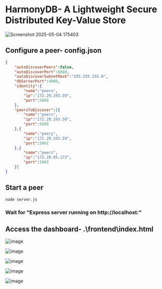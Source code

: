 # HarmonyDB- A Lightweight Secure Distributed Key-Value Store
![Screenshot 2025-05-04 175403](https://github.com/user-attachments/assets/986cdf5d-1a0b-43bc-919d-4d19243c862c)

## Configure a peer- config.json

```json
{
    "autoDiscoverPeers":false,
    "autoDiscoverPort":6000,
    "autoDiscoverSubnetMask":"255.255.255.0",
    "dbServerPort":4000,
    "identity":{
        "name":"peerx",
        "ip":"172.29.193.59",
        "port":5000
    },
    "peersToDiscover":[{
        "name":"peerx",
        "ip":"172.29.193.59",
        "port":5000
    },{
        "name":"peery",
        "ip":"172.29.193.59",
        "port":5001
    },{
        "name":"peerz",
        "ip":"172.29.95.173",
        "port":5002
    }]
}
```
## Start a peer

```bash
node server.js
```
### Wait for "Express server running on http://localhost:<PORT>"

## Access the dashboard- .\frontend\index.html

![image](https://github.com/user-attachments/assets/4efef37a-81de-46e6-bcbe-7aef8594605f)

![image](https://github.com/user-attachments/assets/61166b5b-ced4-4ca6-8e74-05a59f47a6d0)

![image](https://github.com/user-attachments/assets/6f08c862-6cd7-493a-bb9a-db64dc32b3c2)

![image](https://github.com/user-attachments/assets/ebfb5a00-e17f-40d2-a12e-00007d317492)

![image](https://github.com/user-attachments/assets/1289675b-2a1e-4a97-bd07-b45867ef6ab1)

